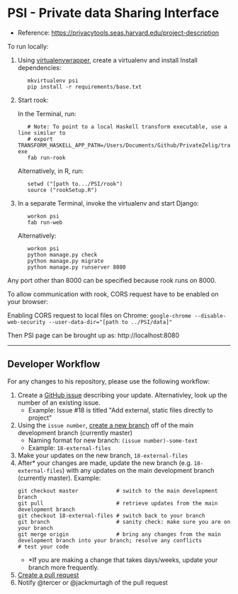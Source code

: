 # PSI - Private data Sharing Interface

- Reference: https://privacytools.seas.harvard.edu/project-description

To run locally:

1. Using [virtualenvwrapper](https://virtualenvwrapper.readthedocs.io/en/latest/), create a virtualenv and install Install dependencies:

          mkvirtualenv psi
          pip install -r requirements/base.txt

2. Start rook:

      In the Terminal, run:
        
          # Note: To point to a local Haskell transform executable, use a line similar to
          # export TRANSFORM_HASKELL_APP_PATH=/Users/Documents/Github/PrivateZelig/transformer/transformer-exe 
          fab run-rook

      Alternatively, in R, run:

          setwd ("[path to.../PSI/rook")
          source ("rookSetup.R")


3. In a separate Terminal, invoke the virtualenv and start Django:

          workon psi
          fab run-web

      Alternatively:

          workon psi
          python manage.py check
          python manage.py migrate
          python manage.py runserver 8080

Any port other than 8000 can be specified because rook runs on 8000.

To allow communication with rook, CORS request have to be enabled on your browser:

Enabling CORS request to local files on Chrome:
`google-chrome --disable-web-security --user-data-dir="[path to ../PSI/data]"`

Then PSI page can be brought up as:
http://localhost:8080

---

## Developer Workflow

For any changes to his repository, please use the following workflow:

1. Create a [GitHub issue](https://github.com/TwoRavens/PSI/issues) describing your update.  Alternativley, look up the number of an existing issue.
    - Example: Issue #18 is titled "Add external, static files directly to project"
2. Using the `issue number`, [create a new branch](https://help.github.com/articles/creating-and-deleting-branches-within-your-repository/) off of the main development branch (currently master)
    - Naming format for new branch: `(issue number)-some-text`
    - Example: `18-external-files`
3. Make your updates on the new branch, `18-external-files`
4. After* your changes are made, update the new branch (e.g. `18-external-files`) with any updates on the main development branch (currently master).  Example:
    ```
    git checkout master            # switch to the main development branch
    git pull                       # retrieve updates from the main development branch
    git checkout 18-external-files # switch back to your branch
    git branch                     # sanity check: make sure you are on your branch
    git merge origin               # bring any changes from the main development branch into your branch; resolve any conflicts
    # test your code
    ```
    - *If you are making a change that takes days/weeks, update your branch more frequently.
5. [Create a pull request](https://help.github.com/articles/creating-a-pull-request/#creating-the-pull-request)
6. Notify @tercer or @jackmurtagh of the pull request
